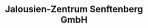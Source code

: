 ---
title: "Jalousien-Zentrum Senftenberg GmbH"
url: /senftenberg/jalousien-zentrum-senftenberg-gmbh/
shop: Gardinen
---